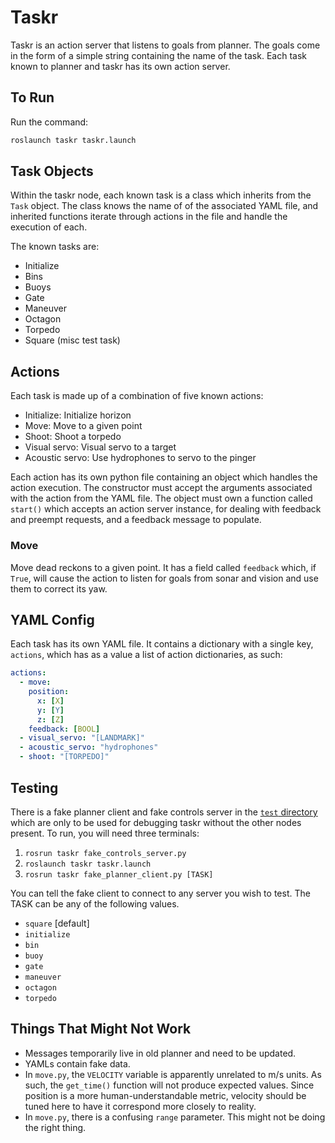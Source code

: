 # Taskr

Taskr is an action server that listens to goals from planner. The goals come in
the form of a simple string containing the name of the task. Each task known to
planner and taskr has its own action server.

## To Run

Run the command:
```bash
roslaunch taskr taskr.launch
```

## Task Objects

Within the taskr node, each known task is a class which inherits from the
`Task` object. The class knows the name of of the associated YAML file, and
inherited functions iterate through actions in the file and handle the
execution of each.

The known tasks are:

* Initialize
* Bins
* Buoys
* Gate
* Maneuver
* Octagon
* Torpedo
* Square (misc test task)

## Actions

Each task is made up of a combination of five known actions:

* Initialize: Initialize horizon
* Move: Move to a given point
* Shoot: Shoot a torpedo
* Visual servo: Visual servo to a target
* Acoustic servo: Use hydrophones to servo to the pinger

Each action has its own python file containing an object which handles the
action execution. The constructor must accept the arguments associated with the
action from the YAML file. The object must own a function called `start()`
which accepts an action server instance, for dealing with feedback and preempt
requests, and a feedback message to populate.

### Move

Move dead reckons to a given point. It has a field called `feedback` which, if
`True`, will cause the action to listen for goals from sonar and vision and use
them to correct its yaw.

## YAML Config

Each task has its own YAML file. It contains a dictionary with a single key,
`actions`, which has as a value a list of action dictionaries, as such:

```yaml
actions:
  - move:
    position:
      x: [X]
      y: [Y]
      z: [Z]
    feedback: [BOOL]
  - visual_servo: "[LANDMARK]"
  - acoustic_servo: "hydrophones"
  - shoot: "[TORPEDO]"
```

## Testing

There is a fake planner client and fake controls server in the
[`test` directory](test) which are only to be used for debugging taskr without
the other nodes present.
To run, you will need three terminals:

1. `rosrun taskr fake_controls_server.py`
2. `roslaunch taskr taskr.launch`
3. `rosrun taskr fake_planner_client.py [TASK]`

You can tell the fake client to connect to any server you wish to test. The
TASK can be any of the following values.

- `square` [default]
- `initialize`
- `bin`
- `buoy`
- `gate`
- `maneuver`
- `octagon`
- `torpedo`


## Things That Might Not Work

* Messages temporarily live in old planner and need to be updated.
* YAMLs contain fake data.
* In `move.py`, the `VELOCITY` variable is apparently unrelated to m/s units.
  As such, the `get_time()` function will not produce expected values. Since
  position is a more human-understandable metric, velocity should be tuned here
  to have it correspond more closely to reality.
* In `move.py`, there is a confusing `range` parameter. This might not be doing
  the right thing.
